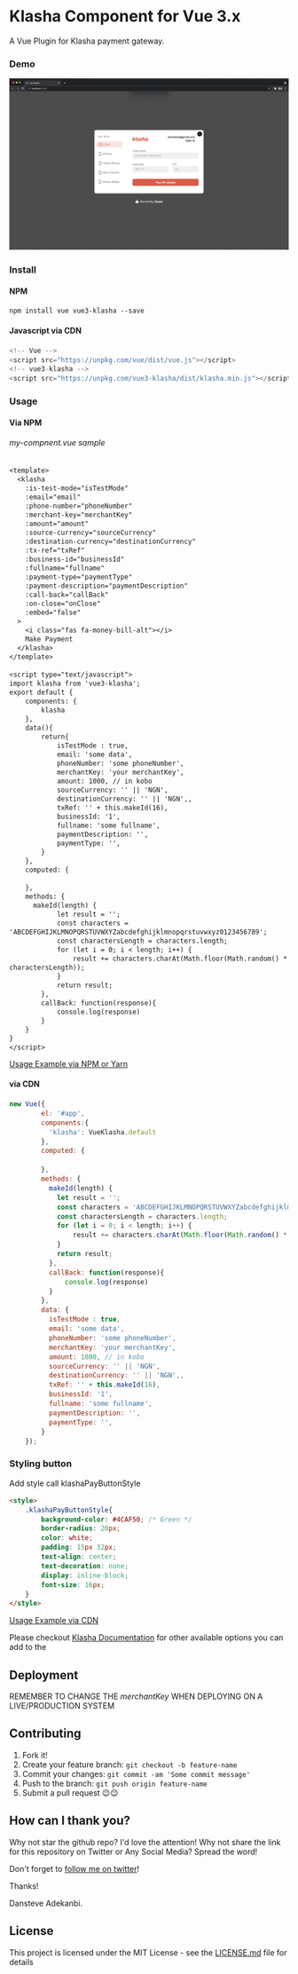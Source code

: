 # Klasha Component for Vue 3.x

A Vue Plugin for Klasha payment gateway.

### Demo

![Demo Image](vue3-klasha.png?raw=true "Demo Image")

### Install

#### NPM

```
npm install vue vue3-klasha --save
```

#### Javascript via CDN

```javascript 1.8
<!-- Vue -->
<script src="https://unpkg.com/vue/dist/vue.js"></script>
<!-- vue3-klasha -->
<script src="https://unpkg.com/vue3-klasha/dist/klasha.min.js"></script>
```

### Usage

#### Via NPM

###### my-compnent.vue sample

```vue
<template>
  <klasha
    :is-test-mode="isTestMode"
    :email="email"
    :phone-number="phoneNumber"
    :merchant-key="merchantKey"
    :amount="amount"
    :source-currency="sourceCurrency"
    :destination-currency="destinationCurrency"
    :tx-ref="txRef"
    :business-id="businessId"
    :fullname="fullname"
    :payment-type="paymentType"
    :payment-description="paymentDescription"
    :call-back="callBack"
    :on-close="onClose"
    :embed="false"
  >
    <i class="fas fa-money-bill-alt"></i>
    Make Payment
  </klasha>
</template>

<script type="text/javascript">
import klasha from 'vue3-klasha';
export default {
    components: {
        klasha
    },
    data(){
        return{
            isTestMode : true,
            email: 'some data',
            phoneNumber: 'some phoneNumber',
            merchantKey: 'your merchantKey',
            amount: 1000, // in kobo
            sourceCurrency: '' || 'NGN',
            destinationCurrency: '' || 'NGN',,
            txRef: '' + this.makeId(16),
            businessId: '1',
            fullname: 'some fullname',
            paymentDescription: '',
            paymentType: '',
        }
    },
    computed: {

    },
    methods: {
      makeId(length) {
            let result = '';
            const characters = 'ABCDEFGHIJKLMNOPQRSTUVWXYZabcdefghijklmnopqrstuvwxyz0123456789';
            const charactersLength = characters.length;
            for (let i = 0; i < length; i++) {
                result += characters.charAt(Math.floor(Math.random() * charactersLength));
            }
            return result;
        },
        callBack: function(response){
            console.log(response)
        }
    }
}
</script>
```

[Usage Example via NPM or Yarn](examples/commonjs/App.vue)

#### via CDN

```javascript 1.8
new Vue({
        el: '#app',
        components:{
          'klasha': VueKlasha.default
        },
        computed: {

        },
        methods: {
          makeId(length) {
            let result = '';
            const characters = 'ABCDEFGHIJKLMNOPQRSTUVWXYZabcdefghijklmnopqrstuvwxyz0123456789';
            const charactersLength = characters.length;
            for (let i = 0; i < length; i++) {
                result += characters.charAt(Math.floor(Math.random() * charactersLength));
            }
            return result;
          },
          callBack: function(response){
              console.log(response)
          }
        },
        data: {
          isTestMode : true,
          email: 'some data',
          phoneNumber: 'some phoneNumber',
          merchantKey: 'your merchantKey',
          amount: 1000, // in kobo
          sourceCurrency: '' || 'NGN',
          destinationCurrency: '' || 'NGN',,
          txRef: '' + this.makeId(16),
          businessId: '1',
          fullname: 'some fullname',
          paymentDescription: '',
          paymentType: '',
        }
    });
```

### Styling button

Add style call klashaPayButtonStyle

``` html
<style>
    .klashaPayButtonStyle{
        background-color: #4CAF50; /* Green */
        border-radius: 20px;
        color: white;
        padding: 15px 32px;
        text-align: center;
        text-decoration: none;
        display: inline-block;
        font-size: 16px;
    }
</style>

```

[Usage Example via CDN](examples/index.html)

Please checkout [Klasha Documentation](https://documenter.getpostman.com/view/8963555/TzJoFgHh) for other available options you can add to the

## Deployment

REMEMBER TO CHANGE THE *merchantKey* WHEN DEPLOYING ON A LIVE/PRODUCTION SYSTEM

## Contributing

1. Fork it!
2. Create your feature branch: `git checkout -b feature-name`
3. Commit your changes: `git commit -am 'Some commit message'`
4. Push to the branch: `git push origin feature-name`
5. Submit a pull request 😉😉

## How can I thank you?

Why not star the github repo? I'd love the attention! Why not share the link for this repository on Twitter or Any Social Media? Spread the word!

Don't forget to [follow me on twitter](https://twitter.com/dansteveade)!

Thanks!

Dansteve Adekanbi.

## License

This project is licensed under the MIT License - see the [LICENSE.md](LICENSE) file for details
